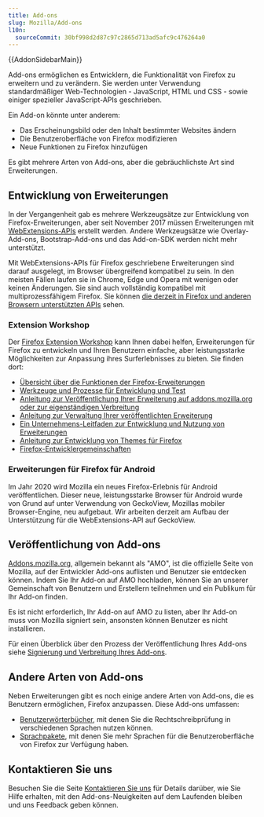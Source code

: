 ```yaml
---
title: Add-ons
slug: Mozilla/Add-ons
l10n:
  sourceCommit: 30bf998d2d87c97c2865d713ad5afc9c476264a0
---
```


{{AddonSidebarMain}}

Add-ons ermöglichen es Entwicklern, die Funktionalität von Firefox zu erweitern und zu verändern. Sie werden unter Verwendung standardmäßiger Web-Technologien - JavaScript, HTML und CSS - sowie einiger spezieller JavaScript-APIs geschrieben.

Ein Add-on könnte unter anderem:

- Das Erscheinungsbild oder den Inhalt bestimmter Websites ändern
- Die Benutzeroberfläche von Firefox modifizieren
- Neue Funktionen zu Firefox hinzufügen

Es gibt mehrere Arten von Add-ons, aber die gebräuchlichste Art sind Erweiterungen.

## Entwicklung von Erweiterungen

In der Vergangenheit gab es mehrere Werkzeugsätze zur Entwicklung von Firefox-Erweiterungen, aber seit November 2017 müssen Erweiterungen mit [WebExtensions-APIs](/de/docs/Mozilla/Add-ons/WebExtensions) erstellt werden. Andere Werkzeugsätze wie Overlay-Add-ons, Bootstrap-Add-ons und das Add-on-SDK werden nicht mehr unterstützt.

Mit WebExtensions-APIs für Firefox geschriebene Erweiterungen sind darauf ausgelegt, im Browser übergreifend kompatibel zu sein. In den meisten Fällen laufen sie in Chrome, Edge und Opera mit wenigen oder keinen Änderungen. Sie sind auch vollständig kompatibel mit multiprozessfähigem Firefox. Sie können [die derzeit in Firefox und anderen Browsern unterstützten APIs](/de/docs/Mozilla/Add-ons/WebExtensions/Browser_support_for_JavaScript_APIs) sehen.

### Extension Workshop

Der [Firefox Extension Workshop](https://extensionworkshop.com/) kann Ihnen dabei helfen, Erweiterungen für Firefox zu entwickeln und Ihren Benutzern einfache, aber leistungsstarke Möglichkeiten zur Anpassung ihres Surferlebnisses zu bieten. Sie finden dort:

- [Übersicht über die Funktionen der Firefox-Erweiterungen](https://extensionworkshop.com/#about)
- [Werkzeuge und Prozesse für Entwicklung und Test](https://extensionworkshop.com/documentation/develop/)
- [Anleitung zur Veröffentlichung Ihrer Erweiterung auf addons.mozilla.org oder zur eigenständigen Verbreitung](https://extensionworkshop.com/documentation/publish/)
- [Anleitung zur Verwaltung Ihrer veröffentlichten Erweiterung](https://extensionworkshop.com/documentation/manage/)
- [Ein Unternehmens-Leitfaden zur Entwicklung und Nutzung von Erweiterungen](https://extensionworkshop.com/documentation/enterprise/)
- [Anleitung zur Entwicklung von Themes für Firefox](https://extensionworkshop.com/documentation/themes/)
- [Firefox-Entwicklergemeinschaften](https://extensionworkshop.com/community/)

### Erweiterungen für Firefox für Android

Im Jahr 2020 wird Mozilla ein neues Firefox-Erlebnis für Android veröffentlichen. Dieser neue, leistungsstarke Browser für Android wurde von Grund auf unter Verwendung von GeckoView, Mozillas mobiler Browser-Engine, neu aufgebaut. Wir arbeiten derzeit am Aufbau der Unterstützung für die WebExtensions-API auf GeckoView.

## Veröffentlichung von Add-ons

[Addons.mozilla.org](https://addons.mozilla.org/), allgemein bekannt als "AMO", ist die offizielle Seite von Mozilla, auf der Entwickler Add-ons auflisten und Benutzer sie entdecken können. Indem Sie Ihr Add-on auf AMO hochladen, können Sie an unserer Gemeinschaft von Benutzern und Erstellern teilnehmen und ein Publikum für Ihr Add-on finden.

Es ist nicht erforderlich, Ihr Add-on auf AMO zu listen, aber Ihr Add-on muss von Mozilla signiert sein, ansonsten können Benutzer es nicht installieren.

Für einen Überblick über den Prozess der Veröffentlichung Ihres Add-ons siehe [Signierung und Verbreitung Ihres Add-ons](https://extensionworkshop.com/documentation/publish/signing-and-distribution-overview/).

## Andere Arten von Add-ons

Neben Erweiterungen gibt es noch einige andere Arten von Add-ons, die es Benutzern ermöglichen, Firefox anzupassen. Diese Add-ons umfassen:

- [Benutzerwörterbücher](https://support.mozilla.org/en-US/kb/how-do-i-use-firefox-spell-checker), mit denen Sie die Rechtschreibprüfung in verschiedenen Sprachen nutzen können.
- [Sprachpakete](https://support.mozilla.org/en-US/kb/use-firefox-another-language), mit denen Sie mehr Sprachen für die Benutzeroberfläche von Firefox zur Verfügung haben.

## Kontaktieren Sie uns

Besuchen Sie die Seite [Kontaktieren Sie uns](/de/docs/Mozilla/Add-ons/Contact_us) für Details darüber, wie Sie Hilfe erhalten, mit den Add-ons-Neuigkeiten auf dem Laufenden bleiben und uns Feedback geben können.

